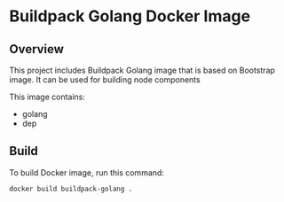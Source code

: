 # Buildpack Golang Docker Image

## Overview

This project includes Buildpack Golang image that is based on Bootstrap image. It can be used for building node components

This image contains:

- golang
- dep

## Build

To build Docker image, run this command:

```bash
docker build buildpack-golang .
```
